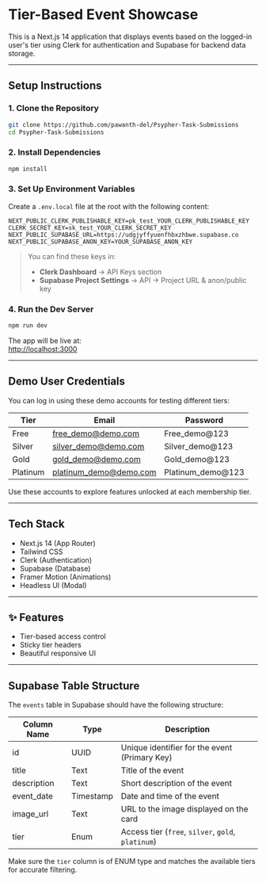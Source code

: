 # Tier-Based Event Showcase 

This is a Next.js 14 application that displays events based on the logged-in user's tier using Clerk for authentication and Supabase for backend data storage.

---

## Setup Instructions

### 1. Clone the Repository

```bash
git clone https://github.com/pawanth-del/Psypher-Task-Submissions
cd Psypher-Task-Submissions
```

### 2. Install Dependencies

```bash
npm install
```

### 3. Set Up Environment Variables

Create a `.env.local` file at the root with the following content:

```env
NEXT_PUBLIC_CLERK_PUBLISHABLE_KEY=pk_test_YOUR_CLERK_PUBLISHABLE_KEY
CLERK_SECRET_KEY=sk_test_YOUR_CLERK_SECRET_KEY
NEXT_PUBLIC_SUPABASE_URL=https://udgjyffyuenfhbxzhbwe.supabase.co
NEXT_PUBLIC_SUPABASE_ANON_KEY=YOUR_SUPABASE_ANON_KEY
```

>  You can find these keys in:
> - **Clerk Dashboard** → API Keys section  
> - **Supabase Project Settings** → API → Project URL & anon/public key

### 4. Run the Dev Server

```bash
npm run dev
```

The app will be live at:  
 [http://localhost:3000](http://localhost:3000)

---

##  Demo User Credentials

You can log in using these demo accounts for testing different tiers:

| Tier      | Email                    | Password           |
|-----------|--------------------------|--------------------|
| Free      | free_demo@demo.com       | Free_demo@123      |     
| Silver    | silver_demo@demo.com     | Silver_demo@123    |
| Gold      | gold_demo@demo.com       | Gold_demo@123      |
| Platinum  | platinum_demo@demo.com   | Platinum_demo@123  |   

Use these accounts to explore features unlocked at each membership tier.

---

## Tech Stack

- Next.js 14 (App Router)
- Tailwind CSS
- Clerk (Authentication)
- Supabase (Database)
- Framer Motion (Animations)
- Headless UI (Modal)

---

## ✨ Features

- Tier-based access control
- Sticky tier headers
- Beautiful responsive UI

---

## Supabase Table Structure

The `events` table in Supabase should have the following structure:

| Column Name   | Type       | Description                                        |
|---------------|------------|----------------------------------------------------|
| id            | UUID       | Unique identifier for the event (Primary Key)      |
| title         | Text       | Title of the event                                 |
| description   | Text       | Short description of the event                     |
| event_date    | Timestamp  | Date and time of the event                         |
| image_url     | Text       | URL to the image displayed on the card             |
| tier          | Enum       | Access tier (`free`, `silver`, `gold`, `platinum`) |

Make sure the `tier` column is of ENUM type and matches the available tiers for accurate filtering.

